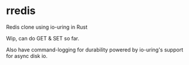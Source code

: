 # rredis

Redis clone using io-uring in Rust

Wip, can do GET & SET so far.

Also have command-logging for durability powered by io-uring's support for async disk io.
